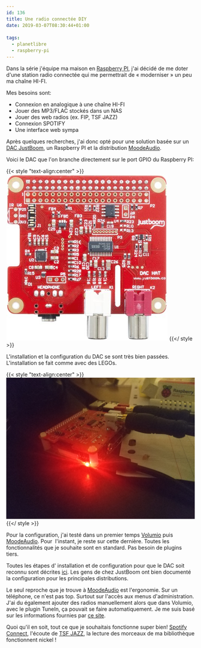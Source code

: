 ```yaml
---
id: 136
title: Une radio connectée DIY
date: 2019-03-07T08:30:44+01:00

tags:
  - planetlibre
  - raspberry-pi
---
```

Dans la série j'équipe ma maison en [Raspberry PI](https://www.raspberrypi.org/), j'ai décidé de me doter d'une station radio connectée qui me permettrait de « moderniser » un peu ma chaîne HI-FI.

Mes besoins sont:

  * Connexion en analogique à une chaîne HI-FI
  * Jouer des MP3/FLAC stockés dans un NAS
  * Jouer des web radios (ex. FIP, TSF JAZZ)
  * Connexion SPOTIFY
  * Une interface web sympa

Après quelques recherches, j'ai donc opté pour une solution basée sur un [DAC JustBoom](https://www.justboom.co/product/justboom-dac-hat/), un Raspberry PI et la distribution [MoodeAudio](http://moodeaudio.org/).

Voici le DAC que l'on branche directement sur le port GPIO du Raspberry PI:


{{< style "text-align:center" >}}
![dac](/assets/images/2019/03/f1228179-02.jpg)
{{</ style >}}

L'installation et la configuration du DAC se sont très bien passées. L'installation se fait comme avec des LEGOs.

{{< style "text-align:center" >}}
![it's alive](/assets/images/2019/03/img_20190306_234555.jpg)
{{</ style >}}

Pour la configuration, j'ai testé dans un premier temps [Volumio](https://volumio.org/) puis [MoodeAudio](http://moodeaudio.org/). Pour  l'instant, je reste sur cette dernière. Toutes les fonctionnalités que je souhaite sont en standard. Pas besoin de plugins tiers.

Toutes les étapes d' installation et de configuration pour que le DAC soit reconnu sont décrites [ici](https://www.justboom.co/software/configure-justboom-with-moode/). Les gens de chez JustBoom ont bien documenté la configuration pour les principales distributions.

Le seul reproche que je trouve à [MoodeAudio](http://moodeaudio.org) est l'ergonomie. Sur un téléphone, ce n'est pas top. Surtout sur l'accès aux menus d'administration. J'ai du également ajouter des radios manuellement alors que dans Volumio, avec le plugin TuneIn, ça pouvait se faire automatiquement. Je me suis basé sur les informations fournies par [ce site](https://fluxradios.blogspot.com/2014/07/flux-url-tsf-jazz.html).

Quoi qu'il en soit, tout ce que je souhaitais fonctionne super bien! [Spotify Connect](https://www.spotify.com/fr/connect/), l'écoute de [TSF JAZZ](https://www.tsfjazz.com/), la lecture des morceaux de ma bibliothèque fonctionnent nickel !

 